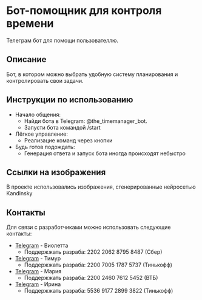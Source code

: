 # Бот-помощник для контроля времени
Телеграм бот для помощи пользователлю.

## Описание
Бот, в котором можно выбрать удобную систему планирования и контролировать свои задачи.

## Инструкции по использованию
- Начало общения:
  - Найди бота в Telegram:  @the_timemanager_bot.
  - Запусти бота командой /start
- Лёгкое управление:
  - Реализацие команд через кнопки 
- Будь готов подождать:
  - Генерация ответа и запуск бота иногда происходят небыстро 

## Ссылки на изображения
В проекте использовались изображения, сгенерированные нейросетью Kandinsky

## Контакты
Для связи с разработчиками можно использовать следующие контакты:

- [Telegram](https://web.telegram.org/a/#1062524130) - Виолетта
  - Поддержжать разраба: 2202 2062 8795 8487 (Сбер)
- [Telegram](https://web.telegram.org/a/#467904746) - Тимур
  - Поддержжать разраба: 2200 7005 1787 5737 (Тинькофф)
- [Telegram](https://web.telegram.org/a/#1154379226) - Мария
  - Поддержжать разраба: 2200 2460 7612 5452 (ВТБ)
- [Telegram](https://web.telegram.org/a/#1195717843) - Ирина
  - Поддержжать разраба: 5536 9177 2899 3822 (Тинькофф)